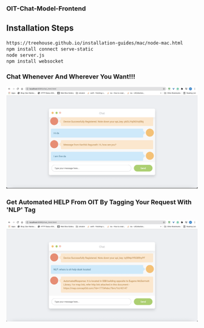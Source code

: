 ### OIT-Chat-Model-Frontend

## Installation Steps

```
https://treehouse.github.io/installation-guides/mac/node-mac.html
npm install connect serve-static
node server.js
npm install websocket
```

### Chat Whenever And Wherever You Want!!!

![alt text](/Assets/front_end_screenshot.png)

### Get Automated HELP From OIT By Tagging Your Request With 'NLP' Tag

![alt text](/Assets/front_end_automated_call.png)
